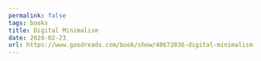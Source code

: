 ```yaml
---
permalink: false
tags: books
title: Digital Minimalism
date: 2020-02-23
url: https://www.goodreads.com/book/show/40672036-digital-minimalism
---
```

